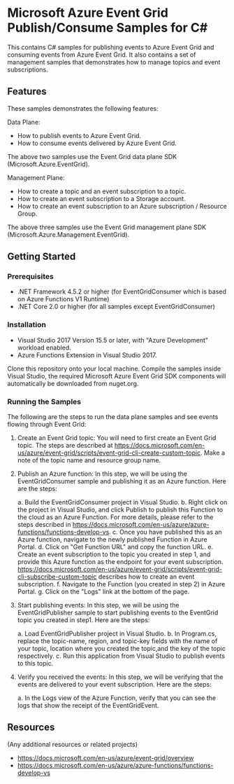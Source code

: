 # Microsoft Azure Event Grid Publish/Consume Samples for C#

This contains C# samples for publishing events to Azure Event Grid and consuming events from Azure Event Grid. It also contains a set of management samples that demonstrates how to manage topics and event subscriptions.

## Features

These samples demonstrates the following features:

Data Plane:

* How to publish events to Azure Event Grid.
* How to consume events delivered by Azure Event Grid.

The above two samples use the Event Grid data plane SDK (Microsoft.Azure.EventGrid).

Management Plane:

* How to create a topic and an event subscription to a topic.
* How to create an event subscription to a Storage account.
* How to create an event subscription to an Azure subscription / Resource Group.

The above three samples use the Event Grid management plane SDK (Microsoft.Azure.Management.EventGrid).

## Getting Started

### Prerequisites

- .NET Framework 4.5.2 or higher (for EventGridConsumer which is based on Azure Functions V1 Runtime)
- .NET Core 2.0 or higher (for all samples except EventGridConsumer)

### Installation

- Visual Studio 2017 Version 15.5 or later, with "Azure Development" workload enabled.
- Azure Functions Extension in Visual Studio 2017.

 Clone this repository onto your local machine. Compile the samples inside Visual Studio, the required Microsoft Azure Event Grid SDK components will automatically be downloaded from nuget.org.

 ### Running the Samples

 The following are the steps to run the data plane samples and see events flowing through Event Grid:

 1. Create an Event Grid topic: You will need to first create an Event Grid topic. The steps are described at https://docs.microsoft.com/en-us/azure/event-grid/scripts/event-grid-cli-create-custom-topic. Make a note of the topic name and resource group name. 

 2. Publish an Azure function: In this step, we will be using the EventGridConsumer sample and publishing it as an Azure function. Here are the steps:

    a. Build the EventGridConsumer project in Visual Studio.
    b. Right click on the project in Visual Studio, and click Publish to publish this Function to the cloud as an Azure Function. For more details, please refer to the steps described in https://docs.microsoft.com/en-us/azure/azure-functions/functions-develop-vs.
    c. Once you have published this as an Azure function, navigate to the newly published Function in Azure Portal.
    d. Click on "Get Function URL" and copy the function URL.
    e. Create an event subscription to the topic you created in step 1, and provide this Azure function as the endpoint for your event subscription. https://docs.microsoft.com/en-us/azure/event-grid/scripts/event-grid-cli-subscribe-custom-topic describes how to create an event subscription.
    f. Navigate to the Function (you created in step 2) in Azure Portal.
    g. Click on the "Logs" link at the bottom of the page.

 3. Start publishing events: In this step, we will be using the EventGridPublisher sample to start publishing events to the EventGrid topic you created in step1. Here are the steps:
 
    a. Load EventGridPublisher project in Visual Studio.
    b. In Program.cs, replace the topic-name, region, and topic-key fields with the name of your topic, location where you created the topic,and the key of the topic respectively.
    c. Run this application from Visual Studio to publish events to this topic.
    
4. Verify you received the events: In this step, we will be verifying that the events are delivered to your event subscription. Here are the steps:

    a. In the Logs view of the Azure Function, verify that you can see the logs that show the receipt of the EventGridEvent.
 
## Resources

(Any additional resources or related projects)

- https://docs.microsoft.com/en-us/azure/event-grid/overview
- https://docs.microsoft.com/en-us/azure/azure-functions/functions-develop-vs
